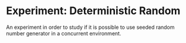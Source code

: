 # Experiment: Deterministic Random

An experiment in order to study if it is possible to use seeded random number generator in a concurrent environment.
